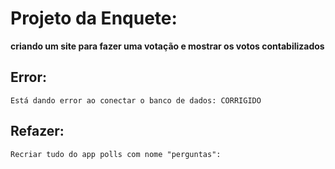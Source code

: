 # Projeto da Enquete:
**criando um site para fazer uma votação e mostrar os votos contabilizados**

## Error:
    Está dando error ao conectar o banco de dados: CORRIGIDO

## Refazer:
    Recriar tudo do app polls com nome "perguntas":

